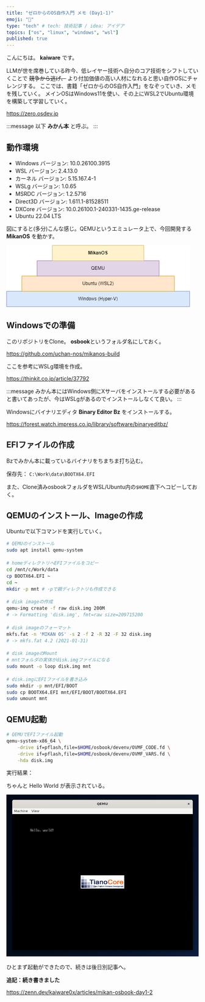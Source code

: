 ```yaml
---
title: "ゼロからのOS自作入門 メモ (Day1-1)"
emoji: "🍊"
type: "tech" # tech: 技術記事 / idea: アイデア
topics: ["os", "linux", "windows", "wsl"]
published: true
---
```


こんにちは。 **kaiware** です。

LLMが世を席巻している昨今、低レイヤー技術へ自分のコア技術をシフトしていくことで ~~競争から逃げ、~~ より付加価値の高い人材になれると思い自作OSにチャレンジする。
ここでは、書籍「ゼロからのOS自作入門」をなぞっていき、メモを残していく。
メインOSはWindows11を使い、その上にWSL2でUbuntu環境を構築して学習していく。

https://zero.osdev.jp

:::message
以下 **みかん本** と呼ぶ。
:::

## 動作環境

- Windows バージョン: 10.0.26100.3915
- WSL バージョン: 2.4.13.0
- カーネル バージョン: 5.15.167.4-1
- WSLg バージョン: 1.0.65
- MSRDC バージョン: 1.2.5716
- Direct3D バージョン: 1.611.1-81528511
- DXCore バージョン: 10.0.26100.1-240331-1435.ge-release
- Ubuntu 22.04 LTS

図にすると(多分)こんな感じ。QEMUというエミュレータ上で、今回開発する **MikanOS** を動かす。

![](/images/mikan-osbook-day1/DevenvOverview.drawio.png)

## Windowsでの準備

このリポジトリをClone。 **osbook**というフォルダ名にしておく。

https://github.com/uchan-nos/mikanos-build

ここを参考にWSLg環境を作成。

https://thinkit.co.jp/article/37792

:::message
みかん本にはWindows側にXサーバをインストールする必要があると書いてあったが、今はWSLgがあるのでインストールしなくて良い。
:::

Windowsにバイナリエディタ **Binary Editor Bz** をインストールする。

https://forest.watch.impress.co.jp/library/software/binaryeditbz/

## EFIファイルの作成

Bzでみかん本に載っているバイナリをちまちま打ち込む。

保存先： `C:\Work\data\BOOTX64.EFI`

また、Clone済みosbookフォルダをWSL/Ubuntu内の`$HOME`直下へコピーしておく。

## QEMUのインストール、Imageの作成

Ubuntuで以下コマンドを実行していく。

```sh
# QEMUのインストール
sudo apt install qemu-system

# homeディレクトリへEFIファイルをコピー
cd /mnt/c/Work/data
cp BOOTX64.EFI ~
cd ~
mkdir -p mnt # -pで親ディレクトリも作成できる

# disk imageの作成
qemu-img create -f raw disk.img 200M
# -> Formatting 'disk.img', fmt=raw size=209715200

# disk imageのフォーマット
mkfs.fat -n 'MIKAN OS' -s 2 -f 2 -R 32 -F 32 disk.img
# -> mkfs.fat 4.2 (2021-01-31)

# disk imageのMount
# mntフォルダの実体がdisk.imgファイルになる
sudo mount -o loop disk.img mnt

# disk.imgにEFIファイルを書き込み
sudo mkdir -p mnt/EFI/BOOT
sudo cp BOOTX64.EFI mnt/EFI/BOOT/BOOTX64.EFI
sudo umount mnt

```

## QEMU起動

```sh
# QEMUでEFIファイル起動
qemu-system-x86_64 \
    -drive if=pflash,file=$HOME/osbook/devenv/OVMF_CODE.fd \
    -drive if=pflash,file=$HOME/osbook/devenv/OVMF_VARS.fd \
    -hda disk.img
```

実行結果：

ちゃんと Hello World が表示されている。

![alt text](/images/mikan-osbook-day1/image.png)

ひとまず起動ができたので、続きは後日別記事へ。

**追記：続き書きました**

https://zenn.dev/kaiware0x/articles/mikan-osbook-day1-2
